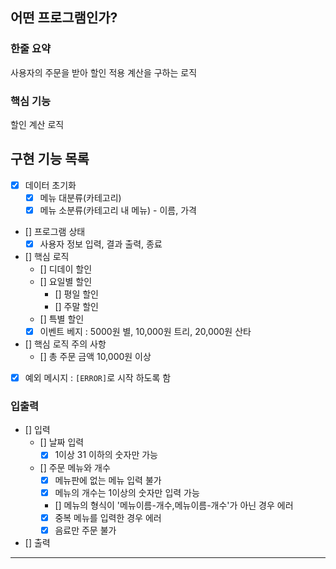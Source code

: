 ## 어떤 프로그램인가?
### 한줄 요약
사용자의 주문을 받아 할인 적용 계산을 구하는 로직
### 핵심 기능
할인 계산 로직 

## 구현 기능 목록
- [x] 데이터 초기화
    - [x] 메뉴 대분류(카테고리)
    - [x] 메뉴 소분류(카테고리 내 메뉴) - 이름, 가격
- [] 프로그램 상태
    - [x] 사용자 정보 입력, 결과 출력, 종료
- [] 핵심 로직
  - [] 디데이 할인
  - [] 요일별 할인
    - [] 평일 할인 
    - [] 주말 할인
  - [] 특별 할인
  - [x] 이벤트 베지 : 5000원 별, 10,000원 트리, 20,000원 산타
- [] 핵심 로직 주의 사항
  - [] 총 주문 금액 10,000원 이상
- [x] 예외 메시지 : `[ERROR]`로 시작 하도록 함

### 입출력
- [] 입력
    - [] 날짜 입력
      - [x] 1이상 31 이하의 숫자만 가능
    - [] 주문 메뉴와 개수
      - [x] 메뉴판에 없는 메뉴 입력 불가
      - [x] 메뉴의 개수는 1이상의 숫자만 입력 가능
      - [] 메뉴의 형식이 '메뉴이름-개수,메뉴이름-개수'가 아닌 경우 에러
      - [x] 중복 메뉴를 입력한 경우 에러
      - [x] 음료만 주문 불가
- [] 출력

---